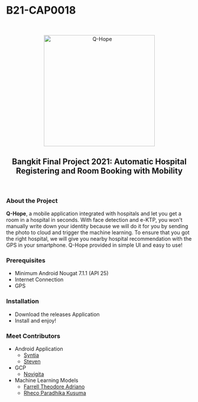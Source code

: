 # B21-CAP0018

<br />
<p align="center">
  <img width="300" src="https://user-images.githubusercontent.com/53588149/120631883-90e30b00-c492-11eb-919e-7d068dd9f5ee.jpg" alt="Q-Hope">
</p>

<h2 align="center">
Bangkit Final Project 2021: Automatic Hospital Registering and Room Booking with Mobility
</h2>
<br />

### About the Project

**Q-Hope**, a mobile application integrated with hospitals and let you get a room in a hospital in seconds. With face detection and e-KTP, you won't manually write down your identity because we will do it for you by sending the photo to cloud and trigger the machine learning. To ensure that you got the right hospital, we will give you nearby hospital recommendation with the GPS in your smartphone. Q-Hope provided in simple UI and easy to use!

### Prerequisites

+ Minimum Android Nougat 7.1.1 (API 25)
+ Internet Connection
+ GPS

### Installation

+ Download the releases Application
+ Install and enjoy!

### Meet Contributors

+ Android Application
  + [Syntia](https://www.linkedin.com/in/syntia-lai-232b11190/)
  + [Steven](https://www.linkedin.com/in/steven--/)
+ GCP
  + [Novigita](https://www.linkedin.com/in/novigita-4203a1172/)
+ Machine Learning Models
  + [Farrell Theodore Adriano](https://www.linkedin.com/in/theodore-adriano-229024181/)
  + [Rheco Paradhika Kusuma](https://www.linkedin.com/in/rheco-paradhika-kusuma/)







